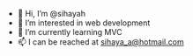 - 👋 Hi, I’m @sihayah
- 👀 I’m interested in web development
- 🌱 I’m currently learning MVC
- 📫 I can be reached at sihaya_a@hotmail.com

<!---
sihayah/sihayah is a ✨ special ✨ repository because its `README.md` (this file) appears on your GitHub profile.
You can click the Preview link to take a look at your changes.
--->
